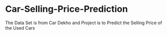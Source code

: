 # Car-Selling-Price-Prediction
The Data Set is from Car Dekho and Project is to Predict the Selling Price of the Used Cars
